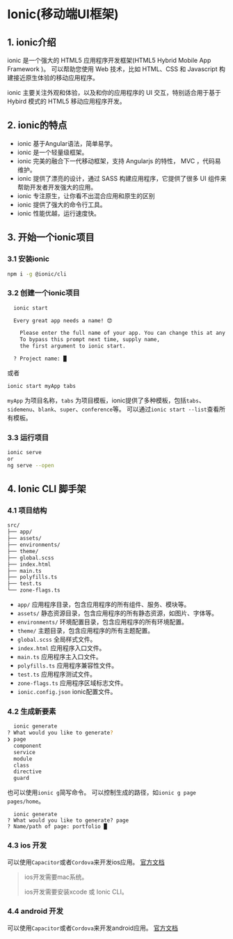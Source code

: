 # Ionic(移动端UI框架)

## 1. ionic介绍

ionic 是一个强大的 HTML5 应用程序开发框架(HTML5 Hybrid Mobile App Framework )。 可以帮助您使用 Web 技术，比如 HTML、CSS 和
Javascript 构建接近原生体验的移动应用程序。

ionic 主要关注外观和体验，以及和你的应用程序的 UI 交互，特别适合用于基于 Hybird 模式的 HTML5 移动应用程序开发。

## 2. ionic的特点

* ionic 基于Angular语法，简单易学。
* ionic 是一个轻量级框架。
* ionic 完美的融合下一代移动框架，支持 Angularjs 的特性， MVC ，代码易维护。
* ionic 提供了漂亮的设计，通过 SASS 构建应用程序，它提供了很多 UI 组件来帮助开发者开发强大的应用。
* ionic 专注原生，让你看不出混合应用和原生的区别
* ionic 提供了强大的命令行工具。
* ionic 性能优越，运行速度快。

## 3. 开始一个ionic项目

### 3.1 安装ionic

```bash
npm i -g @ionic/cli
```

### 3.2 创建一个ionic项目

```bash
  ionic start

  Every great app needs a name! 😍

    Please enter the full name of your app. You can change this at any time.
    To bypass this prompt next time, supply name,
    the first argument to ionic start.

  ? Project name: █
```

或者

```bash
ionic start myApp tabs
```

`myApp` 为项目名称，`tabs` 为项目模板，ionic提供了多种模板，包括`tabs`、`sidemenu`、`blank`、`super`、`conference`等。
可以通过`ionic start --list`查看所有模板。

### 3.3 运行项目

```bash
ionic serve
or
ng serve --open
```

## 4. Ionic CLI 脚手架

### 4.1 项目结构

```bash
src/
├── app/
├── assets/
├── environments/
├── theme/
├── global.scss
├── index.html
├── main.ts
├── polyfills.ts
├── test.ts
└── zone-flags.ts
```

* `app/` 应用程序目录，包含应用程序的所有组件、服务、模块等。
* `assets/` 静态资源目录，包含应用程序的所有静态资源，如图片、字体等。
* `environments/` 环境配置目录，包含应用程序的所有环境配置。
* `theme/` 主题目录，包含应用程序的所有主题配置。
* `global.scss` 全局样式文件。
* `index.html` 应用程序入口文件。
* `main.ts` 应用程序主入口文件。
* `polyfills.ts` 应用程序兼容性文件。
* `test.ts` 应用程序测试文件。
* `zone-flags.ts` 应用程序区域标志文件。
* `ionic.config.json` ionic配置文件。

### 4.2 生成新要素

```bash
  ionic generate
? What would you like to generate?
❯ page
  component
  service
  module
  class
  directive
  guard
```

也可以使用`ionic g`简写命令。
可以控制生成的路径，如`ionic g page pages/home`。

```shell
  ionic generate
? What would you like to generate? page
? Name/path of page: portfolio █
```

### 4.3 ios 开发

可以使用`Capacitor`或者`Cordova`来开发ios应用。
[官方文档](https://ionicframework.com/docs/developing/ios)

> ios开发需要mac系统。
>
> ios开发需要安装xcode 或 Ionic CLI。

### 4.4 android 开发

可以使用`Capacitor`或者`Cordova`来开发android应用。
[官方文档](https://ionicframework.com/docs/developing/android)
